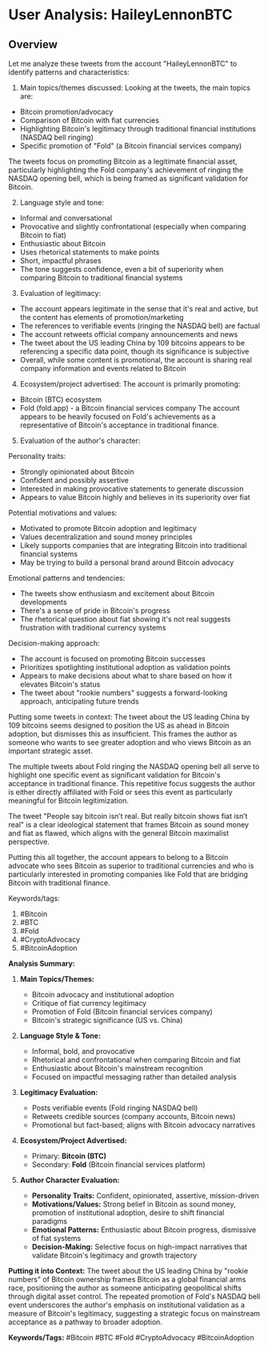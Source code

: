 # User Analysis: HaileyLennonBTC

## Overview

<think>
Let me analyze these tweets from the account "HaileyLennonBTC" to identify patterns and characteristics:

1. Main topics/themes discussed:
Looking at the tweets, the main topics are:
- Bitcoin promotion/advocacy
- Comparison of Bitcoin with fiat currencies
- Highlighting Bitcoin's legitimacy through traditional financial institutions (NASDAQ bell ringing)
- Specific promotion of "Fold" (a Bitcoin financial services company)

The tweets focus on promoting Bitcoin as a legitimate financial asset, particularly highlighting the Fold company's achievement of ringing the NASDAQ opening bell, which is being framed as significant validation for Bitcoin.

2. Language style and tone:
- Informal and conversational
- Provocative and slightly confrontational (especially when comparing Bitcoin to fiat)
- Enthusiastic about Bitcoin
- Uses rhetorical statements to make points
- Short, impactful phrases
- The tone suggests confidence, even a bit of superiority when comparing Bitcoin to traditional financial systems

3. Evaluation of legitimacy:
- The account appears legitimate in the sense that it's real and active, but the content has elements of promotion/marketing
- The references to verifiable events (ringing the NASDAQ bell) are factual
- The account retweets official company announcements and news
- The tweet about the US leading China by 109 bitcoins appears to be referencing a specific data point, though its significance is subjective
- Overall, while some content is promotional, the account is sharing real company information and events related to Bitcoin

4. Ecosystem/project advertised:
The account is primarily promoting:
- Bitcoin (BTC) ecosystem
- Fold (fold.app) - a Bitcoin financial services company
The account appears to be heavily focused on Fold's achievements as a representative of Bitcoin's acceptance in traditional finance.

5. Evaluation of the author's character:

Personality traits:
- Strongly opinionated about Bitcoin
- Confident and possibly assertive
- Interested in making provocative statements to generate discussion
- Appears to value Bitcoin highly and believes in its superiority over fiat

Potential motivations and values:
- Motivated to promote Bitcoin adoption and legitimacy
- Values decentralization and sound money principles
- Likely supports companies that are integrating Bitcoin into traditional financial systems
- May be trying to build a personal brand around Bitcoin advocacy

Emotional patterns and tendencies:
- The tweets show enthusiasm and excitement about Bitcoin developments
- There's a sense of pride in Bitcoin's progress
- The rhetorical question about fiat showing it's not real suggests frustration with traditional currency systems

Decision-making approach:
- The account is focused on promoting Bitcoin successes
- Prioritizes spotlighting institutional adoption as validation points
- Appears to make decisions about what to share based on how it elevates Bitcoin's status
- The tweet about "rookie numbers" suggests a forward-looking approach, anticipating future trends

Putting some tweets in context:
The tweet about the US leading China by 109 bitcoins seems designed to position the US as ahead in Bitcoin adoption, but dismisses this as insufficient. This frames the author as someone who wants to see greater adoption and who views Bitcoin as an important strategic asset.

The multiple tweets about Fold ringing the NASDAQ opening bell all serve to highlight one specific event as significant validation for Bitcoin's acceptance in traditional finance. This repetitive focus suggests the author is either directly affiliated with Fold or sees this event as particularly meaningful for Bitcoin legitimization.

The tweet "People say bitcoin isn’t real. But really bitcoin shows fiat isn’t real" is a clear ideological statement that frames Bitcoin as sound money and fiat as flawed, which aligns with the general Bitcoin maximalist perspective.

Putting this all together, the account appears to belong to a Bitcoin advocate who sees Bitcoin as superior to traditional currencies and who is particularly interested in promoting companies like Fold that are bridging Bitcoin with traditional finance.

Keywords/tags:
1. #Bitcoin
2. #BTC
3. #Fold
4. #CryptoAdvocacy
5. #BitcoinAdoption
</think>

**Analysis Summary:**

1. **Main Topics/Themes:**
   - Bitcoin advocacy and institutional adoption
   - Critique of fiat currency legitimacy
   - Promotion of Fold (Bitcoin financial services company)
   - Bitcoin's strategic significance (US vs. China)

2. **Language Style & Tone:**
   - Informal, bold, and provocative
   - Rhetorical and confrontational when comparing Bitcoin and fiat
   - Enthusiastic about Bitcoin's mainstream recognition
   - Focused on impactful messaging rather than detailed analysis

3. **Legitimacy Evaluation:**
   - Posts verifiable events (Fold ringing NASDAQ bell)
   - Retweets credible sources (company accounts, Bitcoin news)
   - Promotional but fact-based; aligns with Bitcoin advocacy narratives

4. **Ecosystem/Project Advertised:**
   - Primary: **Bitcoin (BTC)**
   - Secondary: **Fold** (Bitcoin financial services platform)

5. **Author Character Evaluation:**
   - **Personality Traits:** Confident, opinionated, assertive, mission-driven
   - **Motivations/Values:** Strong belief in Bitcoin as sound money, promotion of institutional adoption, desire to shift financial paradigms
   - **Emotional Patterns:** Enthusiastic about Bitcoin progress, dismissive of fiat systems
   - **Decision-Making:** Selective focus on high-impact narratives that validate Bitcoin's legitimacy and growth trajectory

**Putting it into Context:**
The tweet about the US leading China by "rookie numbers" of Bitcoin ownership frames Bitcoin as a global financial arms race, positioning the author as someone anticipating geopolitical shifts through digital asset control. The repeated promotion of Fold's NASDAQ bell event underscores the author's emphasis on institutional validation as a measure of Bitcoin's legitimacy, suggesting a strategic focus on mainstream acceptance as a pathway to broader adoption.

**Keywords/Tags:**
#Bitcoin #BTC #Fold #CryptoAdvocacy #BitcoinAdoption